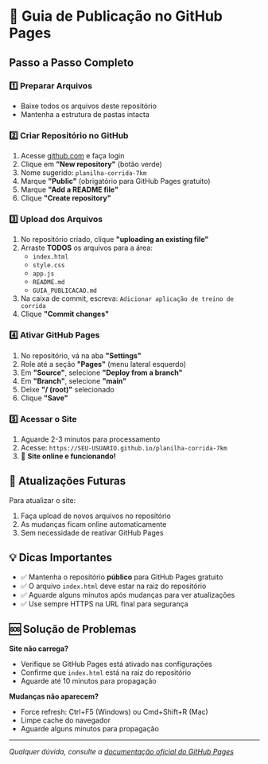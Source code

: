 # 📖 Guia de Publicação no GitHub Pages

## Passo a Passo Completo

### 1️⃣ Preparar Arquivos
- Baixe todos os arquivos deste repositório
- Mantenha a estrutura de pastas intacta

### 2️⃣ Criar Repositório no GitHub
1. Acesse [github.com](https://github.com) e faça login
2. Clique em **"New repository"** (botão verde)
3. Nome sugerido: `planilha-corrida-7km`
4. Marque **"Public"** (obrigatório para GitHub Pages gratuito)
5. Marque **"Add a README file"**
6. Clique **"Create repository"**

### 3️⃣ Upload dos Arquivos
1. No repositório criado, clique **"uploading an existing file"**
2. Arraste **TODOS** os arquivos para a área:
   - `index.html`
   - `style.css` 
   - `app.js`
   - `README.md`
   - `GUIA_PUBLICACAO.md`
3. Na caixa de commit, escreva: `Adicionar aplicação de treino de corrida`
4. Clique **"Commit changes"**

### 4️⃣ Ativar GitHub Pages
1. No repositório, vá na aba **"Settings"**
2. Role até a seção **"Pages"** (menu lateral esquerdo)
3. Em **"Source"**, selecione **"Deploy from a branch"**
4. Em **"Branch"**, selecione **"main"**
5. Deixe **"/ (root)"** selecionado
6. Clique **"Save"**

### 5️⃣ Acessar o Site
1. Aguarde 2-3 minutos para processamento
2. Acesse: `https://SEU-USUARIO.github.io/planilha-corrida-7km`
3. 🎉 **Site online e funcionando!**

## 🔄 Atualizações Futuras

Para atualizar o site:
1. Faça upload de novos arquivos no repositório
2. As mudanças ficam online automaticamente
3. Sem necessidade de reativar GitHub Pages

## 💡 Dicas Importantes

- ✅ Mantenha o repositório **público** para GitHub Pages gratuito
- ✅ O arquivo `index.html` deve estar na raiz do repositório  
- ✅ Aguarde alguns minutos após mudanças para ver atualizações
- ✅ Use sempre HTTPS na URL final para segurança

## 🆘 Solução de Problemas

**Site não carrega?**
- Verifique se GitHub Pages está ativado nas configurações
- Confirme que `index.html` está na raiz do repositório
- Aguarde até 10 minutos para propagação

**Mudanças não aparecem?**
- Force refresh: Ctrl+F5 (Windows) ou Cmd+Shift+R (Mac)
- Limpe cache do navegador
- Aguarde alguns minutos para propagação

---

*Qualquer dúvida, consulte a [documentação oficial do GitHub Pages](https://pages.github.com/)*